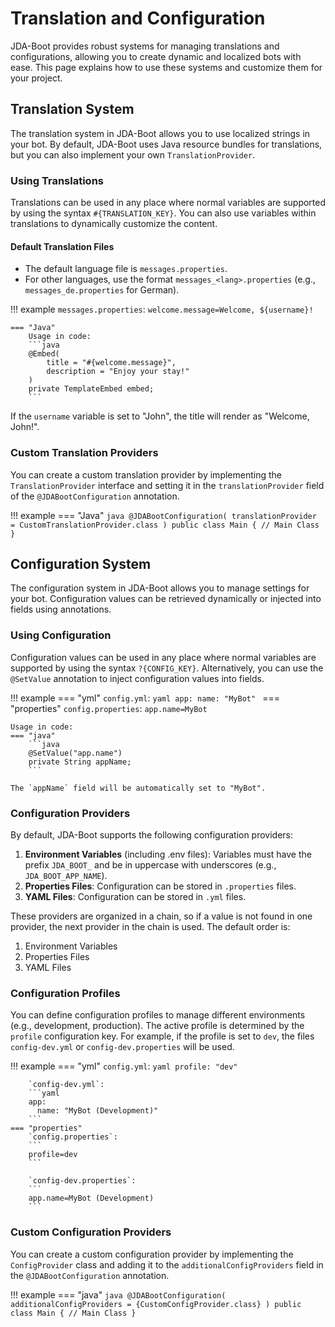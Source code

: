 # Translation and Configuration

JDA-Boot provides robust systems for managing translations and configurations, allowing you to create dynamic and localized bots with ease. This page explains how to use these systems and customize them for your project.

## Translation System

The translation system in JDA-Boot allows you to use localized strings in your bot. By default, JDA-Boot uses Java resource bundles for translations, but you can also implement your own `TranslationProvider`.

### Using Translations

Translations can be used in any place where normal variables are supported by using the syntax `#{TRANSLATION_KEY}`. You can also use variables within translations to dynamically customize the content.

#### Default Translation Files

- The default language file is `messages.properties`.
- For other languages, use the format `messages_<lang>.properties` (e.g., `messages_de.properties` for German).

!!! example
    `messages.properties`:
    ```
    welcome.message=Welcome, ${username}!
    ```

    === "Java"
        Usage in code:
        ```java
        @Embed(
            title = "#{welcome.message}",
            description = "Enjoy your stay!"
        )
        private TemplateEmbed embed;
        ```

If the `username` variable is set to "John", the title will render as "Welcome, John!".

### Custom Translation Providers

You can create a custom translation provider by implementing the `TranslationProvider` interface and setting it in the `translationProvider` field of the `@JDABootConfiguration` annotation.

!!! example
    === "Java"
        ```java
        @JDABootConfiguration(
            translationProvider = CustomTranslationProvider.class
        )
        public class Main {
            // Main Class
        }
        ```

## Configuration System

The configuration system in JDA-Boot allows you to manage settings for your bot. Configuration values can be retrieved dynamically or injected into fields using annotations.

### Using Configuration

Configuration values can be used in any place where normal variables are supported by using the syntax `?{CONFIG_KEY}`. Alternatively, you can use the `@SetValue` annotation to inject configuration values into fields.

!!! example
    === "yml"
        `config.yml`:
        ```yaml
        app:
          name: "MyBot"
        ```
    === "properties"
        `config.properties`:
        ```
        app.name=MyBot
        ```

    Usage in code:
    === "java"
        ```java
        @SetValue("app.name")
        private String appName;
        ```

    The `appName` field will be automatically set to "MyBot".

### Configuration Providers

By default, JDA-Boot supports the following configuration providers:
1. **Environment Variables** (including .env files): Variables must have the prefix `JDA_BOOT_` and be in uppercase with underscores (e.g., `JDA_BOOT_APP_NAME`).
2. **Properties Files**: Configuration can be stored in `.properties` files.
3. **YAML Files**: Configuration can be stored in `.yml` files.

These providers are organized in a chain, so if a value is not found in one provider, the next provider in the chain is used. The default order is:
1. Environment Variables
2. Properties Files
3. YAML Files

### Configuration Profiles

You can define configuration profiles to manage different environments (e.g., development, production). The active profile is determined by the `profile` configuration key. For example, if the profile is set to `dev`, the files `config-dev.yml` or `config-dev.properties` will be used.

!!! example
    === "yml"
        `config.yml`:
        ```yaml
        profile: "dev"
        ```
    
        `config-dev.yml`:
        ```yaml
        app:
          name: "MyBot (Development)"
        ```
    === "properties"
        `config.properties`:
        ```
        profile=dev
        ```
    
        `config-dev.properties`:
        ```
        app.name=MyBot (Development)
        ```

### Custom Configuration Providers

You can create a custom configuration provider by implementing the `ConfigProvider` class and adding it to the `additionalConfigProviders` field in the `@JDABootConfiguration` annotation.

!!! example
    === "java"
        ```java
        @JDABootConfiguration(
            additionalConfigProviders = {CustomConfigProvider.class}
        )
        public class Main {
            // Main Class
        }
        ```